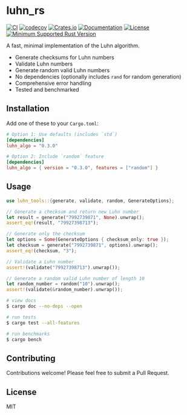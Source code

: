 # luhn_rs

[![CI](https://github.com/jrrembert/luhn_rs/workflows/CI/badge.svg)](https://github.com/jrrembert/luhn_rs/actions)
[![codecov](https://codecov.io/gh/jrrembert/luhn_rs/branch/main/graph/badge.svg)](https://codecov.io/gh/jrrembert/luhn_rs)
[![Crates.io](https://img.shields.io/crates/v/luhn_tools.svg)](https://crates.io/crates/luhn_tools)
[![Documentation](https://docs.rs/luhn_tools/badge.svg)](https://docs.rs/luhn_tools)
[![License](https://img.shields.io/badge/license-MIT-blue.svg)](LICENSE)
[![Minimum Supported Rust Version](https://img.shields.io/badge/MSRV-1.65.0-blue.svg)](https://github.com/jrrembert/luhn_rs)

A fast, minimal implementation of the Luhn algorithm.

- Generate checksums for Luhn numbers
- Validate Luhn numbers
- Generate random valid Luhn numbers
- No dependencies (optionally includes `rand` for random generation)
- Comprehensive error handling
- Tested and benchmarked

## Installation

Add one of these to your `Cargo.toml`:

```toml
# Option 1: Use defaults (includes `std`)
[dependencies]
luhn_algo = "0.3.0"

# Option 2: Include `random` feature
[dependencies]
luhn_algo = { version = "0.3.0", features = ["random"] }
```

## Usage

```rust
use luhn_tools::{generate, validate, random, GenerateOptions};

// Generate a checksum and return new Luhn number
let result = generate("7992739871", None).unwrap();
assert_eq!(result, "79927398713");

// Generate only the checksum
let options = Some(GenerateOptions { checksum_only: true });
let checksum = generate("7992739871", options).unwrap();
assert_eq!(checksum, "3");

// Validate a Luhn number
assert!(validate("79927398713").unwrap());

// Generate a random valid Luhn number of length 10
let random_number = random("10").unwrap();
assert!(validate(&random_number).unwrap());
```

```bash
# view docs
$ cargo doc --no-deps --open

# run tests
$ cargo test --all-features

# run benchmarks
$ cargo bench
```

## Contributing

Contributions welcome! Please feel free to submit a Pull Request.

## License

MIT